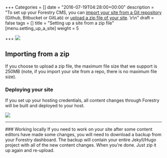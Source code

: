 +++
Categories = []
date = "2016-07-19T04:28:00+00:00"
description = "To set up your Forestry CMS, you can [import your site from a Git repository](/docs/setting-up-a-site/setting-up-a-site-from-a-git-repository/) (Github, Bitbucket or GitLab) or [upload a zip file of your site](/docs/setting-up-a-site/uploading-a-zip-file/).  \r\n"
draft = false
tags = []
title = "Setting up a site from a zip file"
[menu.setting_up_a_site]
weight = 5

+++
<img src="/docs/forestryio/images/Screen Shot 2016-08-18 at 10.48.54 AM.png" class="large center">

## Importing from a zip

If you choose to upload a zip file, the maximum file size that we support is 250MB (note, if you import your site from a repo, there is no maximum file size).

### Deploying your site
If you set up your hosting credentials, all content changes through Forestry will be built and deployed to your host.

<img src="/docs/forestryio/images/download-backup-forestry.png" class="small right">
<hr>
### Working locally 
If you need to work on your site after some content editors have made some changes, you will need to download a backup from your Forestry dashboard. The backup will contain your entire Jekyll/Hugo project with all of the new content changes.  When you're done. Just  zip it up again and re-upload.